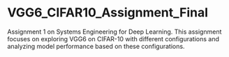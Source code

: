 # VGG6_CIFAR10_Assignment_Final
Assignment 1 on Systems Engineering for Deep Learning. This assignment focuses on exploring VGG6 on CIFAR-10 with different configurations and analyzing model performance based on these configurations.
